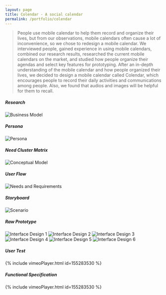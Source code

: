 ```yaml
---
layout: page
title: Colendar - A social calendar
permalink: /portfolio/colendar
---
```


> People use mobile calendar to help them record and organize their lives, but from our observations, mobile calendars often cause a lot of inconvenience, so we chose to redesign a mobile calendar. We interviewed people, gained experience in using mobile calendars, combined our research results, researched the current mobile calendars on the market, and studied how people organize their agendas and select key features for prototyping. After an in-depth understanding of the mobile calendar and how people organized their lives, we decided to design a mobile calendar called Colendar, which encourages people to record their daily activities and communications among people. Also, we found that audios and images will be helpful for them to recall.

##### Research
![Business Model](https://cyrus-education.github.io/images/cnibm.png "Large example image")
##### Persona
![Persona](https://cyrus-education.github.io/images/cnip.png "Large example image")
##### Need Cluster Matrix
![Conceptual Model](https://cyrus-education.github.io/images/cnimm.png "Large example image")
##### User Flow
![Needs and Requirements](https://cyrus-education.github.io/images/cniun.png "Large example image")
##### Storyboard
![Scenario](https://cyrus-education.github.io/images/cnis.png "Large example image")
##### Raw Prototype
![Interface Design 1](https://cyrus-education.github.io/images/cnii1.png "Large example image")
![Interface Design 2](https://cyrus-education.github.io/images/cnii2.png "Large example image")
![Interface Design 3](https://cyrus-education.github.io/images/cnii3.png "Large example image")
![Interface Design 4](https://cyrus-education.github.io/images/cnii4.png "Large example image")
![Interface Design 5](https://cyrus-education.github.io/images/cnii5.png "Large example image")
![Interface Design 6](https://cyrus-education.github.io/images/cnii6.png "Large example image")
##### User Test
{% include vimeoPlayer.html id=155283530 %}
##### Functional Specification
{% include vimeoPlayer.html id=155283530 %}
